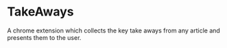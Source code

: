 # TakeAways
A chrome extension which collects the key take aways from any article and presents them to the user.
